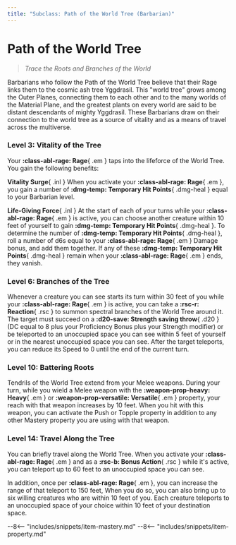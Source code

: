 ```yaml
---
title: "Subclass: Path of the World Tree (Barbarian)"
---
```


<p style="display:none">
Trace the Roots and Branches of the World
</p>

# Path of the World Tree

> *Trace the Roots and Branches of the World*

Barbarians who follow the Path of the World Tree believe that their Rage links them to the cosmic ash tree Yggdrasil. This "world tree" grows among the Outer Planes, connecting them to each other and to the many worlds of the Material Plane, and the greatest plants on every world are said to be distant descendants of mighty Yggdrasil. These Barbarians draw on their connection to the world tree as a source of vitality and as a means of travel across the multiverse.

### Level 3: Vitality of the Tree

Your **:class-abl-rage: Rage**{ .em } taps into the lifeforce of the World Tree. You gain the following benefits: 

**Vitality Surge**{ .inl } When you activate your **:class-abl-rage: Rage**{ .em }, you gain a number of **:dmg-temp: Temporary Hit Points**{ .dmg-heal } equal to your Barbarian level. 

**Life-Giving Force**{ .inl } At the start of each of your turns while your **:class-abl-rage: Rage**{ .em } is active, you can choose another creature within 10 feet of yourself to gain **:dmg-temp: Temporary Hit Points**{ .dmg-heal }. To determine the number of **:dmg-temp: Temporary Hit Points**{ .dmg-heal }, roll a number of d6s equal to your **:class-abl-rage: Rage**{ .em } Damage bonus, and add them together. If any of these **:dmg-temp: Temporary Hit Points**{ .dmg-heal } remain when your **:class-abl-rage: Rage**{ .em } ends, they vanish. 

### Level 6: Branches of the Tree

Whenever a creature you can see starts its turn within 30 feet of you while your **:class-abl-rage: Rage**{ .em } is active, you can take a **:rsc-r: Reaction**{ .rsc } to summon spectral branches of the World Tree around it. The target must succeed on a **:d20-save: Strength saving throw**{ .d20 } (DC equal to 8 plus your Proficiency Bonus plus your Strength modifier) or be teleported to an unoccupied space you can see within 5 feet of yourself or in the nearest unoccupied space you can see. After the target teleports, you can reduce its Speed to 0 until the end of the current turn.

### Level 10: Battering Roots

Tendrils of the World Tree extend from your Melee weapons. During your turn, while you wield a Melee weapon with the **:weapon-prop-heavy: Heavy**{ .em } or **:weapon-prop-versatile: Versatile**{ .em } property, your reach with that weapon increases by 10 feet. When you hit with this weapon, you can activate the Push or Topple property in addition to any other Mastery property you are using with that weapon.

### Level 14: Travel Along the Tree

You can briefly travel along the World Tree. When you activate your **:class-abl-rage: Rage**{ .em } and as a **:rsc-b: Bonus Action**{ .rsc } while it's active, you can teleport up to 60 feet to an unoccupied space you can see. 

In addition, once per **:class-abl-rage: Rage**{ .em }, you can increase the range of that teleport to 150 feet, When you do so, you can also bring up to six willing creatures who are within 10 feet of you. Each creature teleports to an unoccupied space of your choice within 10 feet of your destination space.

--8<-- "includes/snippets/item-mastery.md"
--8<-- "includes/snippets/item-property.md"